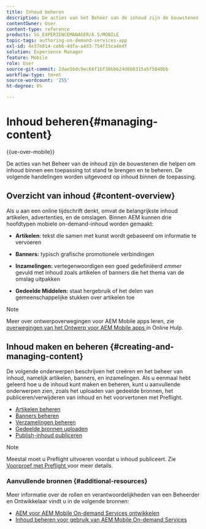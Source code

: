 ```yaml
---
title: Inhoud beheren
description: De acties van het Beheer van de inhoud zijn de bouwstenen die helpen om inhoud binnen een toepassing tot stand te brengen en te beheren. Volg deze pagina voor meer informatie.
contentOwner: User
content-type: reference
products: SG_EXPERIENCEMANAGER/6.5/MOBILE
topic-tags: authoring-on-demand-services-app
exl-id: 4e37e814-ceb6-4dfa-a4d3-754f15ca4edf
solution: Experience Manager
feature: Mobile
role: User
source-git-commit: 2dae56dc9ec66f1bf36bbb24d6b0315a5f5040bb
workflow-type: tm+mt
source-wordcount: '255'
ht-degree: 0%

---
```


# Inhoud beheren{#managing-content}

{{ue-over-mobile}}

De acties van het Beheer van de inhoud zijn de bouwstenen die helpen om inhoud binnen een toepassing tot stand te brengen en te beheren. De volgende handelingen worden uitgevoerd op inhoud binnen de toepassing.

## Overzicht van inhoud {#content-overview}

Als u aan een online tijdschrift denkt, omvat de belangrijkste inhoud artikelen, advertenties, en de omslagen. Binnen AEM kunnen drie hoofdtypen mobiele on-demand-inhoud worden gemaakt:

* **Artikelen**: tekst die samen met kunst wordt gebaseerd om informatie te vervoeren
* **Banners:** typisch grafische promotionele verbindingen
* **Inzamelingen:** vertegenwoordigen een goed gedefiniëerd *emmer* gevuld met inhoud zoals artikelen of banners die het thema van de omslag uitpakken

* **Gedeelde Middelen:** staat hergebruik of het delen van gemeenschappelijke stukken over artikelen toe

>[!NOTE]
>
>Meer over ontwerpoverwegingen voor AEM Mobile apps leren, zie [ overwegingen van het Ontwerp voor AEM Mobile apps ](https://helpx.adobe.com/nl/digital-publishing-solution/help/design-app.html) in Online Hulp.

## Inhoud maken en beheren {#creating-and-managing-content}

De volgende onderwerpen beschrijven het creëren en het beheer van inhoud, namelijk artikelen, banners, en inzamelingen. Als u eenmaal hebt geleerd hoe u de inhoud kunt maken en beheren, kunt u aanvullende onderwerpen zien, zoals het uploaden van gedeelde bronnen, het publiceren/verwijderen van inhoud en het voorvertonen met Preflight.

* [Artikelen beheren](/help/mobile/mobile-on-demand-managing-articles.md)
* [Banners beheren](/help/mobile/mobile-on-demand-managing-banners.md)
* [Verzamelingen beheren](/help/mobile/mobile-on-demand-managing-collections.md)
* [Gedeelde bronnen uploaden](/help/mobile/mobile-on-demand-shared-resources.md)
* [Publish-inhoud publiceren](/help/mobile/mobile-on-demand-publishing-unpublishing.md)

>[!NOTE]
>
>Meestal moet u Preflight uitvoeren voordat u inhoud publiceert. Zie [ Voorproef met Preflight ](/help/mobile/aem-mobile-manage-ondemand-services.md) voor meer details.

### Aanvullende bronnen {#additional-resources}

Meer informatie over de rollen en verantwoordelijkheden van een Beheerder en Ontwikkelaar vindt u in de volgende bronnen:

* [AEM voor AEM Mobile On-demand Services ontwikkelen](/help/mobile/aem-mobile-on-demand.md)
* [Inhoud beheren voor gebruik van AEM Mobile On-demand Services](/help/mobile/aem-mobile.md)
